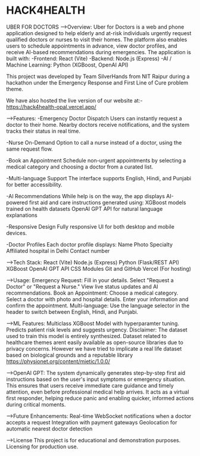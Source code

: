 # HACK4HEALTH

UBER FOR DOCTORS
-->Overview:
Uber for Doctors is a web and phone application designed to help elderly and at-risk individuals urgently request qualified doctors or nurses to visit their homes. The platform also enables users to schedule appointments in advance, view doctor profiles, and receive AI-based recommendations during emergencies.
The application is built with:
-Frontend: React (Vite)
-Backend: Node.js (Express)
-AI / Machine Learning: Python (XGBoost, OpenAI API)

This project was developed by Team SilverHands from NIT Raipur during a hackathon under the Emergency Response and First Line of Cure problem theme.

We have also hosted the live version of our website at:- https://hack4health-opal.vercel.app/

-->Features:
-Emergency Doctor Dispatch
 Users can instantly request a doctor to their home. Nearby doctors receive notifications, and the system tracks their status in real time.

-Nurse On-Demand
 Option to call a nurse instead of a doctor, using the same request flow.

-Book an Appointment
 Schedule non-urgent appointments by selecting a medical category and choosing a doctor from a curated list.

-Multi-language Support
 The interface supports English, Hindi, and Punjabi for better accessibility.

-AI Recommendations
 While help is on the way, the app displays AI-powered first aid and care instructions generated using:
XGBoost models trained on health datasets
OpenAI GPT API for natural language explanations

-Responsive Design
 Fully responsive UI for both desktop and mobile devices.

-Doctor Profiles
 Each doctor profile displays:
Name
Photo
Specialty
Affiliated hospital in Delhi
Contact number

-->Tech Stack:
React (Vite)
Node.js (Express)
Python (Flask/REST API)
XGBoost
OpenAI GPT API
CSS Modules
Git and GitHub
Vercel (For hosting)

-->Usage:
Emergency Request:
Fill in your details.
Select "Request a Doctor" or "Request a Nurse."
View live status updates and AI recommendations.
Book an Appointment:
Choose a medical category.
Select a doctor with photo and hospital details.
Enter your information and confirm the appointment.
Multi-language:
Use the language selector in the header to switch between English, Hindi, and Punjabi.

-->ML Features:
Multiclass XGBoost Model with hyperparamter tuning.
Predicts patient risk levels and suggests urgency.
Disclaimer: The dataset used to train this model is entirely synthesized. Dataset related to healthcare themes arent easily available as open-source libraries due to privacy concerns. However we have tried to implicate a real life dataset based on biological grounds and a reputable library https://physionet.org/content/mietic/1.0.0/

-->OpenAI GPT:
The system dynamically generates step-by-step first aid instructions based on the user's input symptoms or emergency situation. This ensures that users receive immediate care guidance and timely attention, even before professional medical help arrives. It acts as a virtual first responder, helping reduce panic and enabling quicker, informed actions during critical moments.

-->Future Enhancements:
Real-time WebSocket notifications when a doctor accepts a request
Integration with payment gateways
Geolocation for automatic nearest doctor detection

-->License
This project is for educational and demonstration purposes. Licensing for production use.
